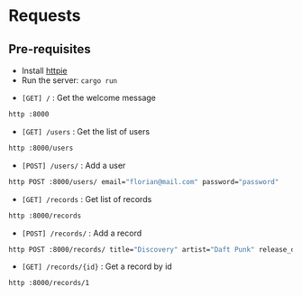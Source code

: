 # Requests

## Pre-requisites
- Install [httpie](https://httpie.org/)
- Run the server: `cargo run`

* `[GET] /` : Get the welcome message
```bash
http :8000
```

* `[GET] /users` : Get the list of users
```bash
http :8000/users
```

* `[POST] /users/` : Add a user
```bash
http POST :8000/users/ email="florian@mail.com" password="password"
```

* `[GET] /records` : Get list of records
```bash
http :8000/records
```
* `[POST] /records/` : Add a record
```bash
http POST :8000/records/ title="Discovery" artist="Daft Punk" release_date="2001-03-12" cover_url="https://upload.wikimedia.org/wikipedia/en/a/a7/Daft_Punk_-_Discovery.jpg" discogs_url="https://www.discogs.com/fr/Daft-Punk-Discovery/master/10367" spotify_url="https://open.spotify.com/album/2noRn2Aes5aoNVsU6iWThc"
```

* `[GET] /records/{id}` : Get a record by id
```bash
http :8000/records/1
```

